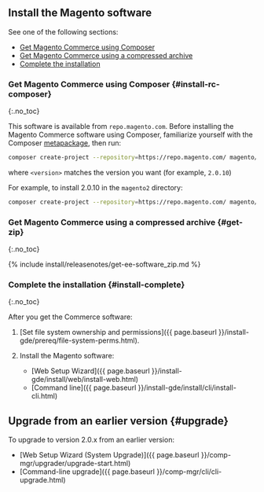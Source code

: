 
## Install the Magento software

See one of the following sections:

*  [Get Magento Commerce using Composer](#install-rc-composer)
*  [Get Magento Commerce using a compressed archive](#get-zip)
*  [Complete the installation](#install-complete)

### Get Magento Commerce using Composer {#install-rc-composer}
{:.no_toc}

This software is available from `repo.magento.com`. Before installing the Magento Commerce software using Composer, familiarize yourself with the Composer [metapackage]({{page.baseurl}}/install-gde/prereq/integrator_install.html), then run:

```bash
composer create-project --repository=https://repo.magento.com/ magento/project-enterprise-edition=<version> <installation directory name>
```

where `<version>` matches the version you want (for example, `2.0.10`)

For example, to install 2.0.10 in the `magento2` directory:

```bash
composer create-project --repository=https://repo.magento.com/ magento/project-enterprise-edition=2.0.10 magento2
```

### Get Magento Commerce using a compressed archive {#get-zip}
{:.no_toc}

{% include install/releasenotes/get-ee-software_zip.md %}

### Complete the installation {#install-complete}
{:.no_toc}

After you get the Commerce software:

1. [Set file system ownership and permissions]({{ page.baseurl }}/install-gde/prereq/file-system-perms.html).
2. Install the Magento software:

   *  [Web Setup Wizard]({{ page.baseurl }}/install-gde/install/web/install-web.html)
   *  [Command line]({{ page.baseurl }}/install-gde/install/cli/install-cli.html)

## Upgrade from an earlier version {#upgrade}

To upgrade to version 2.0.x from an earlier version:

*  [Web Setup Wizard (System Upgrade)]({{ page.baseurl }}/comp-mgr/upgrader/upgrade-start.html)
*  [Command-line upgrade]({{ page.baseurl }}/comp-mgr/cli/cli-upgrade.html)
